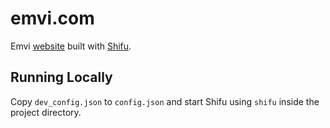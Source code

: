 # emvi.com

Emvi [website](https://emvi.com) built with [Shifu](https://github.com/emvi/shifu).

## Running Locally

Copy `dev_config.json` to `config.json` and start Shifu using `shifu` inside the project directory.
